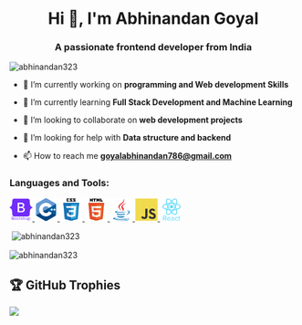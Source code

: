 <h1 align="center">Hi 👋, I'm Abhinandan Goyal</h1>
<h3 align="center">A passionate frontend developer from India</h3>

<p align="left"> <img src="https://komarev.com/ghpvc/?username=abhinandan323&label=Profile%20views&color=0e75b6&style=flat" alt="abhinandan323" /> </p>

- 🔭 I’m currently working on **programming and Web development Skills**

- 🌱 I’m currently learning **Full Stack Development and Machine Learning**

- 👯 I’m looking to collaborate on **web development projects**

- 🤝 I’m looking for help with **Data structure and backend**

- 📫 How to reach me **goyalabhinandan786@gmail.com**


<h3 align="left">Languages and Tools:</h3>
<p align="left"> <a href="https://getbootstrap.com" target="_blank"> <img src="https://raw.githubusercontent.com/devicons/devicon/master/icons/bootstrap/bootstrap-plain-wordmark.svg" alt="bootstrap" width="40" height="40"/> </a> <a href="https://www.w3schools.com/cpp/" target="_blank"> <img src="https://raw.githubusercontent.com/devicons/devicon/master/icons/cplusplus/cplusplus-original.svg" alt="cplusplus" width="40" height="40"/> </a> <a href="https://www.w3schools.com/css/" target="_blank"> <img src="https://raw.githubusercontent.com/devicons/devicon/master/icons/css3/css3-original-wordmark.svg" alt="css3" width="40" height="40"/> </a> <a href="https://www.w3.org/html/" target="_blank"> <img src="https://raw.githubusercontent.com/devicons/devicon/master/icons/html5/html5-original-wordmark.svg" alt="html5" width="40" height="40"/> </a> <a href="https://www.java.com" target="_blank"> <img src="https://raw.githubusercontent.com/devicons/devicon/master/icons/java/java-original.svg" alt="java" width="40" height="40"/> </a> <a href="https://developer.mozilla.org/en-US/docs/Web/JavaScript" target="_blank"> <img src="https://raw.githubusercontent.com/devicons/devicon/master/icons/javascript/javascript-original.svg" alt="javascript" width="40" height="40"/> </a> <a href="https://reactjs.org/" target="_blank"> <img src="https://raw.githubusercontent.com/devicons/devicon/master/icons/react/react-original-wordmark.svg" alt="react" width="40" height="40"/> </a> </p>

<p>&nbsp;<img align="center" src="https://github-readme-stats.vercel.app/api?username=abhinandan323&show_icons=true&locale=en" alt="abhinandan323" /></p>

<p><img align="center" src="https://github-readme-streak-stats.herokuapp.com/?user=abhinandan323&" alt="abhinandan323" /></p>

## 🏆 GitHub Trophies
![](https://github-profile-trophy.vercel.app/?username=abhinandan323&theme=darkhub&no-frame=false&no-bg=true&margin-w=4)
